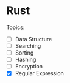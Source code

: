 # Rust
Topics:
- [ ] Data Structure
- [ ] Searching
- [ ] Sorting
- [ ] Hashing
- [ ] Encryption
- [x] Regular Expression